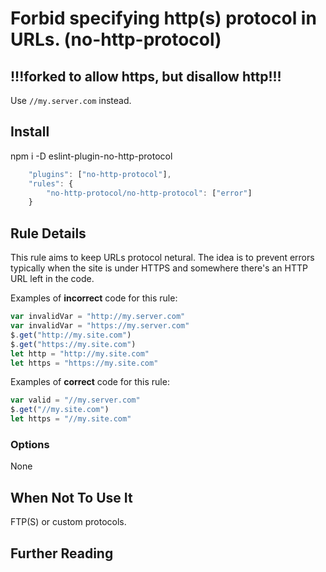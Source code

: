 # Forbid specifying http(s) protocol in URLs. (no-http-protocol)

## !!!forked to allow https, but disallow http!!!

Use `//my.server.com` instead.

## Install

npm i -D eslint-plugin-no-http-protocol

```js
    "plugins": ["no-http-protocol"],
    "rules": {
        "no-http-protocol/no-http-protocol": ["error"]
    }
```

## Rule Details

This rule aims to keep URLs protocol netural. The idea is to prevent errors typically when the site is under HTTPS and somewhere there's an HTTP URL left in the code.

Examples of **incorrect** code for this rule:

```js
var invalidVar = "http://my.server.com"
var invalidVar = "https://my.server.com"
$.get("http://my.site.com")
$.get("https://my.site.com")
let http = "http://my.site.com"
let https = "https://my.site.com"
```

Examples of **correct** code for this rule:

```js
var valid = "//my.server.com"
$.get("//my.site.com")
let https = "//my.site.com"
```

### Options

None

## When Not To Use It

FTP(S) or custom protocols.

## Further Reading
